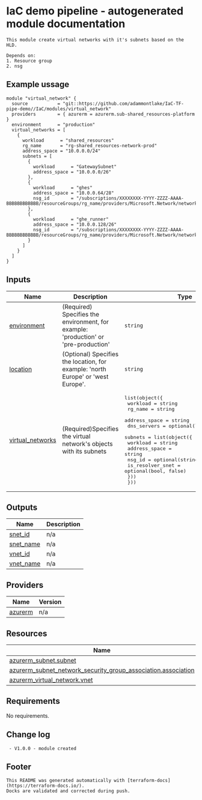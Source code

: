 <!-- BEGIN_TF_DOCS -->
# IaC demo pipeline - autogenerated module documentation
```hcl
This module create virtual networks with it's subnets based on the HLD.

Depends on:
1. Resource group
2. nsg
```
## Example ussage
```hcl
module "virtual_network" {
  source           = "git::https://github.com/adammontlake/IaC-TF-pipe-demo//IaC/modules/virtual_network"
  providers        = { azurerm = azurerm.sub-shared_resources-platform }
  environment      = "production"
  virtual_networks = [
    {
      workload      = "shared_resources"
      rg_name       = "rg-shared_resources-network-prod"
      address_space = "10.0.0.0/24"
      subnets = [
        {
          workload      = "GatewaySubnet"
          address_space = "10.0.0.0/26"
        },
        {
          workload      = "ghes"
          address_space = "10.0.0.64/28"
          nsg_id        = "/subscriptions/XXXXXXXX-YYYY-ZZZZ-AAAA-BBBBBBBBBBBB/resourceGroups/rg_name/providers/Microsoft.Network/networkSecurityGroups/nsg_name"
        },
        {
          workload      = "ghe_runner"
          address_space = "10.0.0.128/26"
          nsg_id        = "/subscriptions/XXXXXXXX-YYYY-ZZZZ-AAAA-BBBBBBBBBBBB/resourceGroups/rg_name/providers/Microsoft.Network/networkSecurityGroups/nsg_name"
        }
      ]
    }
  ]
}
```
## Inputs

| Name | Description | Type | Default | Required |
|------|-------------|------|---------|:--------:|
| <a name="input_environment"></a> [environment](#input\_environment) | (Required) Specifies the environment, for example: 'production' or 'pre-production' | `string` | n/a | yes |
| <a name="input_location"></a> [location](#input\_location) | (Optional) Specifies the location, for example: 'north Europe' or 'west Europe'. | `string` | `"West Europe"` | no |
| <a name="input_virtual_networks"></a> [virtual\_networks](#input\_virtual\_networks) | (Required)Specifies the virtual network's objects with its subnets | <pre>list(object({<br>    workload      = string<br>    rg_name       = string<br>    address_space = string<br>    dns_servers   = optional(list(string), [])<br>    subnets = list(object({<br>      workload         = string<br>      address_space    = string<br>      nsg_id           = optional(string, null)<br>      is_resolver_snet = optional(bool, false)<br>    }))<br>  }))</pre> | n/a | yes |

## Outputs

| Name | Description |
|------|-------------|
| <a name="output_snet_id"></a> [snet\_id](#output\_snet\_id) | n/a |
| <a name="output_snet_name"></a> [snet\_name](#output\_snet\_name) | n/a |
| <a name="output_vnet_id"></a> [vnet\_id](#output\_vnet\_id) | n/a |
| <a name="output_vnet_name"></a> [vnet\_name](#output\_vnet\_name) | n/a |

## Providers

| Name | Version |
|------|---------|
| <a name="provider_azurerm"></a> [azurerm](#provider\_azurerm) | n/a |

## Resources

| Name | Type |
|------|------|
| [azurerm_subnet.subnet](https://registry.terraform.io/providers/hashicorp/azurerm/latest/docs/resources/subnet) | resource |
| [azurerm_subnet_network_security_group_association.association](https://registry.terraform.io/providers/hashicorp/azurerm/latest/docs/resources/subnet_network_security_group_association) | resource |
| [azurerm_virtual_network.vnet](https://registry.terraform.io/providers/hashicorp/azurerm/latest/docs/resources/virtual_network) | resource |

## Requirements

No requirements.

## Change log
```hcl
 - V1.0.0 - module created
```
## Footer
```hcl
This README was generated automatically with [terraform-docs](https://terraform-docs.io/).
Docks are validated and corrected during push.
```
<!-- END_TF_DOCS -->